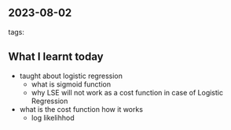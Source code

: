## 2023-08-02 
tags: 

## What I learnt today
- taught about logistic regression
	- what is sigmoid function
	- why LSE will not work as a cost function in case of Logistic Regression
- what is the cost function how it works
	- log likelihhod
